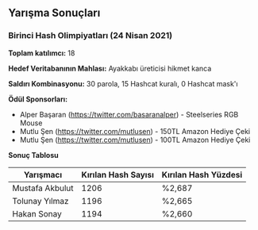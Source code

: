 ## Yarışma Sonuçları

### Birinci Hash Olimpiyatları (24 Nisan 2021)

**Toplam katılımcı:** 18

**Hedef Veritabanının Mahlası:** Ayakkabı üreticisi hikmet kanca

**Saldırı Kombinasyonu:** 30 parola, 15 Hashcat kuralı, 0 Hashcat mask'ı

**Ödül Sponsorları:**

- Alper Başaran (https://twitter.com/basaranalper) - Steelseries RGB Mouse
- Mutlu Şen (https://twitter.com/mutlusen) - 150TL Amazon Hediye Çeki
- Mutlu Şen (https://twitter.com/mutlusen) - 100TL Amazon Hediye Çeki

**Sonuç Tablosu**

| Yarışmacı       | Kırılan Hash Sayısı | Kırılan Hash Yüzdesi |
|-----------------|---------------------|----------------------|
| Mustafa Akbulut | 1206                | %2,687               |
| Tolunay Yılmaz  | 1196                | %2,665               |
| Hakan Sonay     | 1194                | %2,660               |
